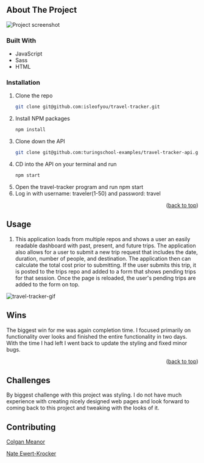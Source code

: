 <!-- ABOUT THE PROJECT -->
## About The Project

![Project screenshot](https://user-images.githubusercontent.com/60856601/142059848-c3d0906f-5ec4-4ac4-a33e-d12a84892155.png)

### Built With

* JavaScript
* Sass
* HTML

### Installation

1. Clone the repo
   ```sh
   git clone git@github.com:isleofyou/travel-tracker.git
   ```
2. Install NPM packages
   ```sh
   npm install
   ```
3. Clone down the API
   ```sh
   git clone git@github.com:turingschool-examples/travel-tracker-api.git
   ```
4. CD into the API on your terminal and run
   ```sh
   npm start
   ```
5. Open the travel-tracker program and run npm start
6. Log in with username: traveler(1-50) and password: travel

<p align="right">(<a href="#top">back to top</a>)</p>

## Usage

1. This application loads from multiple repos and shows a user an easily readable dashboard with past, present, and future trips. The application also allows for a user to submit a new trip request that includes the date, duration, number of people, and destination. The application then can calculate the total cost prior to submitting. If the user submits this trip, it is posted to the trips repo and added to a form that shows pending trips for that session. Once the page is reloaded, the user's pending trips are added to the form on top. 

![travel-tracker-gif](https://user-images.githubusercontent.com/60856601/142065348-d2721980-0a9c-48dd-874e-e8d17c04b03c.gif)


## Wins

The biggest win for me was again completion time. I focused primarily on functionality over looks and finished the entire functionality in two days. With the time I had left I went back to update the styling and fixed minor bugs. 

<p align="right">(<a href="#top">back to top</a>)</p>

<!-- Challenges -->
## Challenges 

By biggest challenge with this project was styling. I do not have much experience with creating nicely designed web pages and look forward to coming back to this project and tweaking with the looks of it. 

<!-- CONTRIBUTING -->
## Contributing

[Colgan Meanor](https://github.com/colganmeanor)

[Nate Ewert-Krocker](https://github.com/NEwertKrocker)
